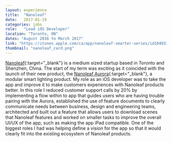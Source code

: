 ```yaml
---
layout: experience
title:  "Nanoleaf"
date:   2017-01-19
categories: jobs
role:	"Lead iOS Developer"
location: "Toronto, ON"
dates: "August 2016 to March 2017"
link: "https://itunes.apple.com/ca/app/nanoleaf-smarter-series/id1049333656?mt=8"
thumbnail: "nanoleaf_card.png"
---
```


[Nanoleaf][nanoleaf]{:target="_blank"} is a medium sized startup based in Toronto and Shenzhen, China. The start of my term was exciting as it coincided with the launch of their new product, the [Nanoleaf Aurora][nanoleaf-aurora]{:target="_blank"}, a modular smart lighting product. My role as an iOS developer was to take the app and improve it to make customers experiences with Nanoleaf products better. In this role I reduced customer support calls by 20% by implementing a flow within to app that guides users who are having trouble pairing with the Aurora, established the use of feature documents to clearly communicate needs between business, design and engineering teams, architected and built out a feature that allows users to download scenes that Nanoleaf features and worked on smaller tasks to improve the overall UI/UX of the app, such as making the app iPad compatible. One of the biggest roles I had was helping define a vision for the app so that it would clearly fit into the existing ecosystem of Nanoleaf products.

[appstore]: https://itunes.apple.com/ca/app/nanoleaf-smarter-series/id1049333656?mt=8
[nanoleaf]: https://nanoleaf.me/en/
[nanoleaf-aurora]: https://nanoleaf.me/en/consumer-led-lighting/products/smarter-series/nanoleaf-aurora-smarter-kit/
[apple-hig]: https://developer.apple.com/ios/human-interface-guidelines/interaction/first-launch-experience/
